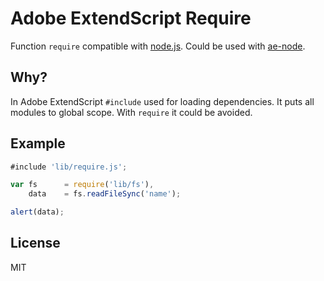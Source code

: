 # Adobe ExtendScript Require

Function `require` compatible with [node.js](http://nodejs.org "Node.js").
Could be used with [ae-node](https://github.com/coderaiser/ae-node "AE Node").

## Why?

In Adobe ExtendScript `#include` used for loading dependencies.
It puts all modules to global scope. With `require` it could be avoided.

## Example

```js
#include 'lib/require.js';

var fs      = require('lib/fs'),
    data    = fs.readFileSync('name');

alert(data);
```

## License

MIT
